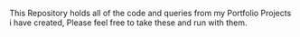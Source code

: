 This Repository holds all of the code and queries from my Portfolio Projects i have created, Please feel free to take these and run with them. 
